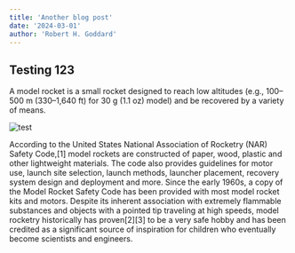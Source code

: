 ```yaml
---
title: 'Another blog post'
date: '2024-03-01'
author: 'Robert H. Goddard'
---
```


## Testing 123

A model rocket is a small rocket designed to reach low altitudes (e.g., 100–500 m (330–1,640 ft) for 30 g (1.1 oz) model) and be recovered by a variety of means.

![test](https://assets.weforum.org/article/image/0R7BdnZl_gyeWOKsudAVmI7gNR673V4BIxQM6gwT-FY.png)

According to the United States National Association of Rocketry (NAR) Safety Code,[1] model rockets are constructed of paper, wood, plastic and other lightweight materials. The code also provides guidelines for motor use, launch site selection, launch methods, launcher placement, recovery system design and deployment and more. Since the early 1960s, a copy of the Model Rocket Safety Code has been provided with most model rocket kits and motors. Despite its inherent association with extremely flammable substances and objects with a pointed tip traveling at high speeds, model rocketry historically has proven[2][3] to be a very safe hobby and has been credited as a significant source of inspiration for children who eventually become scientists and engineers.